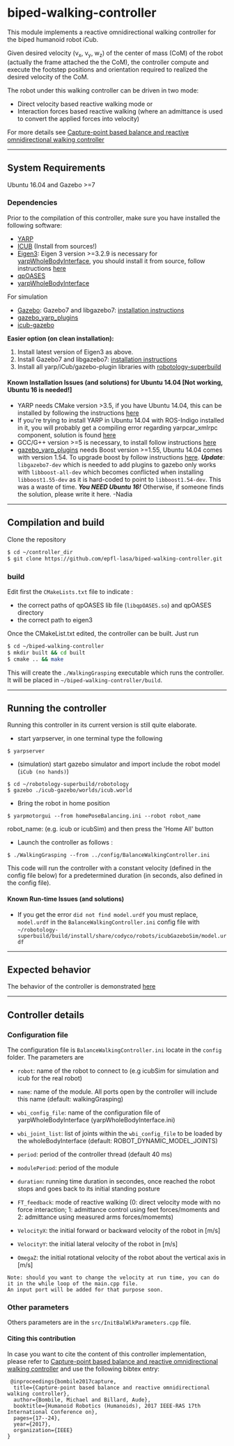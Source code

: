 # biped-walking-controller

This module implements a reactive omnidirectional walking controller for the biped humanoid robot iCub.

Given desired velocity (v<sub>x</sub>, v<sub>y</sub>, w<sub>z</sub>) of the center of mass (CoM) of the robot (actually the frame attached the the CoM), the controller compute and execute the footstep positions and orientation required to realized the desired velocity of the CoM.

The robot under this walking controller can be driven in two mode: 
- Direct velocity based reactive walking mode  or 
- Interaction forces based reactive walking (where an admittance is used to convert the applied forces into velocity)

For more details see [Capture-point based balance and reactive omnidirectional walking controller](https://ieeexplore.ieee.org/document/8239532)

---
## System Requirements
Ubuntu 16.04 and Gazebo >=7

### Dependencies
Prior to the compilation of this controller, make sure you have installed the following software:
- [YARP](https://github.com/robotology/yarp)
- [ICUB](https://github.com/robotology/icub-main) (Install from sources!)
- [Eigen3](): Eigen 3 version >=3.2.9 is necessary for [yarpWholeBodyInterface](https://github.com/robotology/yarp-wholebodyinterface), you should install it from source, follow instructions [here](https://github.com/eigenteam/eigen-git-mirror)
- [qpOASES](https://projects.coin-or.org/qpOASES/wiki/QpoasesInstallation)
- [yarpWholeBodyInterface](https://github.com/robotology/yarp-wholebodyinterface)

For simulation
- [Gazebo](http://gazebosim.org/tutorials?tut=install_ubuntu&cat=install): Gazebo7 and libgazebo7: [installation instructions](http://gazebosim.org/tutorials?cat=install&tut=install_ubuntu&ver=7.0) 
- [gazebo_yarp_plugins](https://github.com/robotology/gazebo-yarp-plugins)
- [icub-gazebo](https://github.com/robotology/icub-gazebo)

**Easier option (on clean installation):**
1. Install latest version of Eigen3 as above.
2. Install Gazebo7 and libgazebo7: [installation instructions](http://gazebosim.org/tutorials?cat=install&tut=install_ubuntu&ver=7.0) 
3. Install all yarp/iCub/gazebo-plugin libraries with [robotology-superbuild](https://github.com/robotology/robotology-superbuild)

#### Known Installation Issues (and solutions) for Ubuntu 14.04 [Not working, Ubuntu 16 is needed!]
- YARP needs CMake version >3.5, if you have Ubuntu 14.04, this can be installed by following the instructions [here](https://www.claudiokuenzler.com/blog/755/install-upgrade-cmake-3.10.1-ubuntu-14.04-trusty-alternatives#.XAKUHxgnapo)
- If you're trying to install YARP in Ubuntu 14.04 with ROS-Indigo installed in it, you will probably get a compiling error regarding yarpcar_xmlrpc component, solution is found [here](https://github.com/robotology/yarp/issues/1323)
- GCC/G++ version >=5 is necessary, to install follow instructions [here](https://gist.github.com/beci/2a2091f282042ed20cda)
- [gazebo_yarp_plugins](https://github.com/robotology/gazebo-yarp-plugins) needs Boost version >=1.55, Ubuntu 14.04 comes with version 1.54. To upgrade boost by follow instructions [here](https://codeyarns.com/2013/12/27/how-to-upgrade-the-boost-library-on-ubuntu/).
***Update***: ``libgazebo7-dev`` which is needed to add plugins to gazebo only works with ``libboost-all-dev`` which becomes conflicted when installing ``libboost1.55-dev`` as it is hard-coded to point to ``libboost1.54-dev``. This was a waste of time. ***You NEED Ubuntu 16!*** Otherwise, if someone finds the solution, please write it here. -Nadia

---

## Compilation and build

Clone the repository

```bash
$ cd ~/controller_dir
$ git clone https://github.com/epfl-lasa/biped-walking-controller.git
```

### build
Edit first the `CMakeLists.txt` file to indicate :
- the correct paths of qpOASES lib file (`libqpOASES.so`) and qpOASES directory
- the correct path to eigen3

Once the CMakeList.txt edited, the controller can be built. Just run

```bash
$ cd ~/biped-walking-controller
$ mkdir built && cd built
$ cmake .. && make
```
This will create the ``./WalkingGrasping`` executable which runs the controller. It will be placed in ``~/biped-walking-controller/build``.

---

## Running the controller
Running this controller in its current version is still quite elaborate. 

- start yarpserver, in one terminal type the following
```
$ yarpserver
```
- (simulation) start gazebo simulator and import include the robot model (`iCub (no hands)`)
```
$ cd ~/robotology-superbuild/robotology
$ gazebo ./icub-gazebo/worlds/icub.world
```

- Bring the robot in home position 
```
$ yarpmotorgui --from homePoseBalancing.ini --robot robot_name 
```
robot_name: (e.g. icub or icubSim) and then press the 'Home All' button

- Launch the controller as follows : 
```
$ ./WalkingGrasping --from ../config/BalanceWalkingController.ini
```
This code will run the controller with a constant velocity (defined in the config file below) for a predetermined duration (in seconds, also defined in the config file).

#### Known Run-time Issues (and solutions)
- If you get the error `did not find model.urdf` you must replace, `model.urdf` in the `BalanceWalkingController.ini` config file with `~/robotology-superbuild/build/install/share/codyco/robots/icubGazeboSim/model.urdf`

---

## Expected behavior

The behavior of the controller is  demonstrated [here](https://www.youtube.com/watch?v=9hKOVHDDnfc&t=16s)

---

## Controller details


### Configuration file

The configuration file is `BalanceWalkingController.ini` locate in the `config` folder. The parameters are

- `robot`: name of the robot to connect to (e.g icubSim for simulation and icub for the real robot)
- `name`: name of the module. All ports open by the controller will include this name (default: walkingGrasping)
- `wbi_config_file`: name of the configuration file of yarpWholeBodyInterface (yarpWholeBodyInterface.ini)
- `wbi_joint_list`: list of joints within the `wbi_config_file` to be loaded by the wholeBodyInterface (default: ROBOT_DYNAMIC_MODEL_JOINTS)
- `period`: period of the controller thread (default 40 ms)
- `modulePeriod`: period of the module
- `duration`: running time duration in secondes, once reached the robot stops and goes back to its initial standing posture

- `FT_feedback`: mode of reactive walking (0: direct velocity mode with no force interaction; 1: admittance control using feet forces/moments and 2: admittance using measured arms forces/momemts)

- `VelocityX`: the initial forward or backward velocity of the robot in [m/s]
- `VelocityY`:  the initial lateral velocity of the robot in [m/s]
- `OmegaZ`:	the initial rotational velocity of the robot about the vertical axis in [m/s]	

```
Note: should you want to change the velocity at run time, you can do it in the while loop of the main.cpp file. 
An input port will be added for that purpose soon.
``` 


### Other parameters

Others parameters are in the `src/InitBalWlkParameters.cpp` file. 



#### Citing this contribution
In case you want to cite the content of this controller implementation, please refer to [Capture-point based balance and reactive omnidirectional walking controller](https://ieeexplore.ieee.org/document/8239532) and use the following bibtex entry:

``` 
 @inproceedings{bombile2017capture,
  title={Capture-point based balance and reactive omnidirectional walking controller},
  author={Bombile, Michael and Billard, Aude},
  booktitle={Humanoid Robotics (Humanoids), 2017 IEEE-RAS 17th International Conference on},
  pages={17--24},
  year={2017},
  organization={IEEE}
}
```
